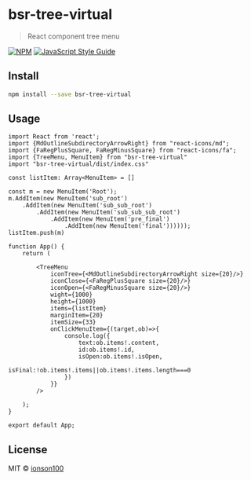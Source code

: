 # bsr-tree-virtual

> React component tree menu

[![NPM](https://img.shields.io/npm/v/bsr-tree-virtual.svg)](https://www.npmjs.com/package/bsr-tree-virtual) [![JavaScript Style Guide](https://img.shields.io/badge/code_style-standard-brightgreen.svg)](https://standardjs.com)

## Install

```bash
npm install --save bsr-tree-virtual
```

## Usage

```tsx
import React from 'react';
import {MdOutlineSubdirectoryArrowRight} from "react-icons/md";
import {FaRegPlusSquare, FaRegMinusSquare} from "react-icons/fa";
import {TreeMenu, MenuItem} from "bsr-tree-virtual"
import "bsr-tree-virtual/dist/index.css"

const listItem: Array<MenuItem> = []

const m = new MenuItem('Root');
m.AddItem(new MenuItem('sub_root')
    .AddItem(new MenuItem('sub_sub_root')
        .AddItem(new MenuItem('sub_sub_sub_root')
            .AddItem(new MenuItem('pre_final')
                .AddItem(new MenuItem('final'))))));
listItem.push(m)

function App() {
    return (

        <TreeMenu
            iconTree={<MdOutlineSubdirectoryArrowRight size={20}/>}
            iconClose={<FaRegPlusSquare size={20}/>}
            iconOpen={<FaRegMinusSquare size={20}/>}
            wight={1000}
            height={1000}
            items={listItem}
            marginItem={20}
            itemSize={33}
            onClickMenuItem={(target,ob)=>{
                console.log({
                    text:ob.items!.content,
                    id:ob.items!.id,
                    isOpen:ob.items!.isOpen,
                    isFinal:!ob.items!.items||ob.items!.items.length===0
                })
            }}
        />

    );
}

export default App;
```

## License

MIT © [ionson100](https://github.com/ionson100)
